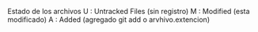 Estado de los archivos
U : Untracked Files (sin registro)
M : Modified (esta modificado)
A : Added (agregado git add o arvhivo.extencion)
